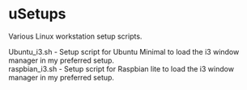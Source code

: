 # uSetups
Various Linux workstation setup scripts.

Ubuntu_i3.sh - Setup script for Ubuntu Minimal to load the i3 window manager in my preferred setup.  
raspbian_i3.sh - Setup script for Raspbian lite to load the i3 window manager in my preferred setup.
